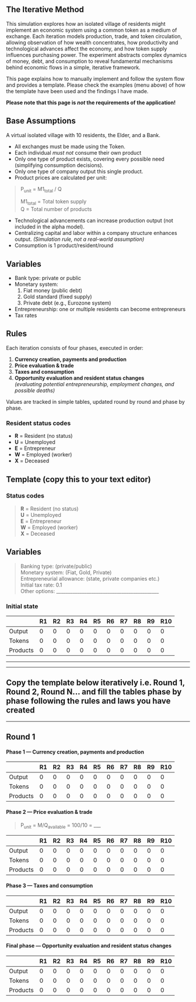 ## The Iterative Method

This simulation explores how an isolated village of residents might implement an economic system using a common token as a medium of exchange. Each iteration models production, trade, and token circulation, allowing observation of how wealth concentrates, how productivity and technological advances affect the economy, and how token supply influences purchasing power. The experiment abstracts complex dynamics of money, debt, and consumption to reveal fundamental mechanisms behind economic flows in a simple, iterative framework.

This page explains how to manually implement and follow the system flow and provides a template. Please check the examples (menu above) of how the template have been used and the findings I have made.

**Please note that this page is *not* the requirements of the application!**

## Base Assumptions

A virtual isolated village with 10 residents, the Elder, and a Bank.

- All exchanges must be made using the Token.
- Each individual *must not* consume their own product
- Only one type of product exists, covering every possible need (simplifying consumption decisions).
- Only one type of company output this single product.
- Product prices are calculated per unit:

> P<sub>unit</sub> = M1<sub>total</sub> / Q 
>
>M1<sub>total</sub> = Total token supply  
Q = Total number of products

- Technological advancements can increase production output (not included in the alpha model).
- Centralizing capital and labor within a company structure enhances output. *(Simulation rule, not a real-world assumption)*
- Consumption is 1 product/resident/round

## Variables

- Bank type: private or public
- Monetary system:  
  1. Fiat money (public debt)  
  2. Gold standard (fixed supply)  
  3. Private debt (e.g., Eurozone system)  
- Entrepreneurship: one or multiple residents can become entrepreneurs
- Tax rates

## Rules

Each iteration consists of four phases, executed in order:

1. **Currency creation, payments and production**
2. **Price evaluation & trade**
3. **Taxes and consumption**
4. **Opportunity evaluation and resident status changes**  
   *(evaluating potential entrepreneurship, employment changes, and possible deaths)*

Values are tracked in simple tables, updated round by round and phase by phase.

### Resident status codes

- **R** = Resident (no status)
- **U** = Unemployed
- **E** = Entrepreneur  
- **W** = Employed (worker)  
- **X** = Deceased

## Template (copy this to your text editor)

### Status codes

> **R** = Resident (no status)  
> **U** = Unemployed  
> **E** = Entrepreneur  
> **W** = Employed (worker)  
> **X** = Deceased

## Variables

> Banking type: (private/public)  
> Monetary system: (Fiat, Gold, Private)  
> Entrepreneurial allowance: (state, private companies etc.)  
> Initial tax rate: 0.1  
> Other options: ____________________________________________


### Initial state

|       | R1 | R2 | R3 | R4 | R5 | R6 | R7 | R8 | R9 | R10 |
|-------|----|----|----|----|----|----|----|----|----|-----|
| Output | 0 | 0 | 0 | 0 | 0 | 0 | 0 | 0 | 0 | 0 |
| Tokens | 0 | 0 | 0 | 0 | 0 | 0 | 0 | 0 | 0 | 0 |
| Products | 0 | 0 | 0 | 0 | 0 | 0 | 0 | 0 | 0 | 0 |

---
---
**Copy the template below iteratively i.e. Round 1, Round 2, Round N... and fill the tables phase by phase following the rules and laws you have created**
---
---

## Round 1

#### Phase 1 — Currency creation, payments and production

|       | R1 | R2 | R3 | R4 | R5 | R6 | R7 | R8 | R9 | R10 |
|-------|----|----|----|----|----|----|----|----|----|-----|
| Output | 0 | 0 | 0 | 0 | 0 | 0 | 0 | 0 | 0 | 0 |
| Tokens | 0 | 0 | 0 | 0 | 0 | 0 | 0 | 0 | 0 | 0 |
| Products | 0 | 0 | 0 | 0 | 0 | 0 | 0 | 0 | 0 | 0 |

#### Phase 2 — Price evaluation & trade

 > P<sub>unit</sub> = M/Q<sub>available</sub> = 100/10 = ___

|       | R1 | R2 | R3 | R4 | R5 | R6 | R7 | R8 | R9 | R10 |
|-------|----|----|----|----|----|----|----|----|----|-----|
| Output | 0 | 0 | 0 | 0 | 0 | 0 | 0 | 0 | 0 | 0 |
| Tokens | 0 | 0 | 0 | 0 | 0 | 0 | 0 | 0 | 0 | 0 |
| Products | 0 | 0 | 0 | 0 | 0 | 0 | 0 | 0 | 0 | 0 |

#### Phase 3 — Taxes and consumption

|       | R1 | R2 | R3 | R4 | R5 | R6 | R7 | R8 | R9 | R10 |
|-------|----|----|----|----|----|----|----|----|----|-----|
| Output | 0 | 0 | 0 | 0 | 0 | 0 | 0 | 0 | 0 | 0 |
| Tokens | 0 | 0 | 0 | 0 | 0 | 0 | 0 | 0 | 0 | 0 |
| Products | 0 | 0 | 0 | 0 | 0 | 0 | 0 | 0 | 0 | 0 |

#### Final phase — Opportunity evaluation and resident status changes

|       | R1 | R2 | R3 | R4 | R5 | R6 | R7 | R8 | R9 | R10 |
|-------|----|----|----|----|----|----|----|----|----|-----|
| Output | 0 | 0 | 0 | 0 | 0 | 0 | 0 | 0 | 0 | 0 |
| Tokens | 0 | 0 | 0 | 0 | 0 | 0 | 0 | 0 | 0 | 0 |
| Products | 0 | 0 | 0 | 0 | 0 | 0 | 0 | 0 | 0 | 0 |

